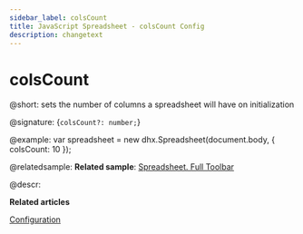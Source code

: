 ```yaml
---
sidebar_label: colsCount
title: JavaScript Spreadsheet - colsCount Config
description: changetext
---
```


# colsCount

@short: sets the number of columns a spreadsheet will have on initialization

@signature: {`colsCount?: number;`}

@example:
var spreadsheet = new dhx.Spreadsheet(document.body, {
	colsCount: 10
});

@relatedsample:
**Related sample**: [Spreadsheet. Full Toolbar](https://snippet.dhtmlx.com/kpm017nx)

@descr:

**Related articles**

[Configuration](configuration.md#number-of-rows-and-columns)
